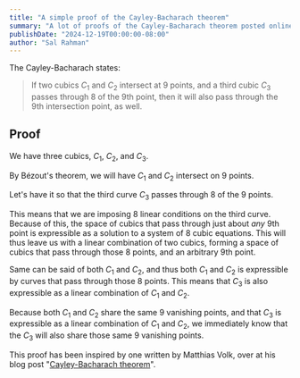 ```yaml
---
title: "A simple proof of the Cayley-Bacharach theorem"
summary: "A lot of proofs of the Cayley-Bacharach theorem posted online often require some extensive algebraic geometry background. This blog post hopefully highlights certain properties of linear combinations in hopes of providing a rock-solid proof"
publishDate: "2024-12-19T00:00:00-08:00"
author: "Sal Rahman"
---
```


The Cayley-Bacharach states:

> If two cubics $C_1$ and $C_2$ intersect at 9 points, and a third cubic $C_3$ passes through 8 of the 9th point, then it will also pass through the 9th intersection point, as well.

## Proof

We have three cubics, $C_1$, $C_2$, and $C_3$.

By Bézout's theorem, we will have $C_1$ and $C_2$ intersect on 9 points.

Let's have it so that the third curve $C_3$ passes through 8 of the 9 points.

This means that we are imposing 8 linear conditions on the third curve. Because of this, the space of cubics that pass through just about _any_ 9th point is expressible as a solution to a system of 8 cubic equations. This will thus leave us with a linear combination of two cubics, forming a space of cubics that pass through those 8 points, and an arbitrary 9th point.

Same can be said of both $C_1$ and $C_2$, and thus both $C_1$ and $C_2$ is expressible by curves that pass through those 8 points. This means that $C_3$ is also expressible as a linear combination of $C_1$ and $C_2$.

Because both $C_1$ and $C_2$ share the same 9 vanishing points, and that $C_3$ is expressible as a linear combination of $C_1$ and $C_2$, we immediately know that the $C_3$ will also share those same 9 vanishing points.

This proof has been inspired by one written by Matthias Volk, over at his blog post "[Cayley-Bacharach theorem](https://relint.de/cayley-bacharach.html)".
